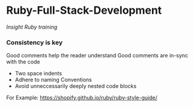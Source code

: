 # Ruby-Full-Stack-Development
*Insight Ruby training*


### Consistency is key

Good comments help the reader understand
Good comments are in-sync with the code

* Two space indents
* Adhere to naming Conventions
* Avoid unneccessarily deeply nested code blocks

For Example:
https://shopify.github.io/ruby/ruby-style-guide/
